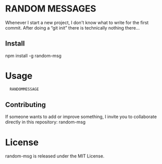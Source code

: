 # RANDOM MESSAGES

Whenever I start a new project, I don't know what to write for the first commit. After doing a “git init” there is technically nothing there...

## Install

npm install -g random-msg
# Usage
  ```js
    RANDOMMESSAGE
  ```
## Contributing
If someone wants to add or improve something, I invite you to collaborate directly in this repository: random-msg

# License
random-msg is released under the MIT License.